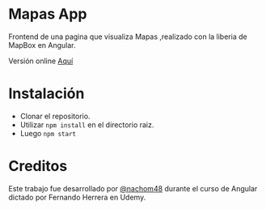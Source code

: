 # Mapas App

Frontend de una pagina que visualiza Mapas ,realizado con la liberia de MapBox en Angular. 

Versión online [Aquí](https://mapas-app-nu.vercel.app/)





# Instalación 

- Clonar el repositorio.
- Utilizar `npm install` en el directorio raiz.
- Luego `npm start`




# Creditos

Este trabajo fue desarrollado por [@nachom48](https://github.com/nachom48) durante el curso de Angular dictado por Fernando Herrera en Udemy.
